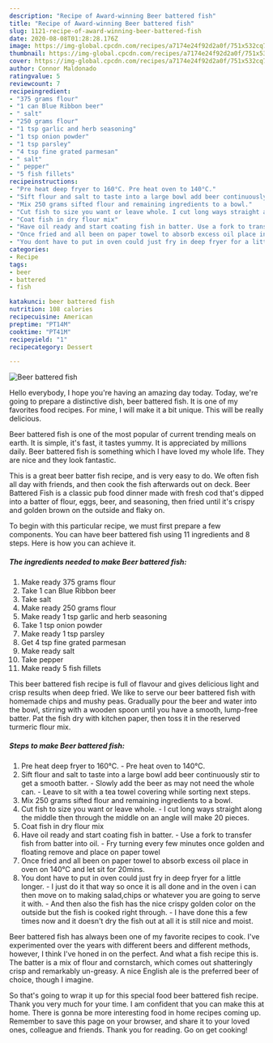 ```yaml
---
description: "Recipe of Award-winning Beer battered fish"
title: "Recipe of Award-winning Beer battered fish"
slug: 1121-recipe-of-award-winning-beer-battered-fish
date: 2020-08-08T01:28:28.176Z
image: https://img-global.cpcdn.com/recipes/a7174e24f92d2a0f/751x532cq70/beer-battered-fish-recipe-main-photo.jpg
thumbnail: https://img-global.cpcdn.com/recipes/a7174e24f92d2a0f/751x532cq70/beer-battered-fish-recipe-main-photo.jpg
cover: https://img-global.cpcdn.com/recipes/a7174e24f92d2a0f/751x532cq70/beer-battered-fish-recipe-main-photo.jpg
author: Connor Maldonado
ratingvalue: 5
reviewcount: 7
recipeingredient:
- "375 grams flour"
- "1 can Blue Ribbon beer"
- " salt"
- "250 grams flour"
- "1 tsp garlic and herb seasoning"
- "1 tsp onion powder"
- "1 tsp parsley"
- "4 tsp fine grated parmesan"
- " salt"
- " pepper"
- "5 fish fillets"
recipeinstructions:
- "Pre heat deep fryer to 160°C. Pre heat oven to 140°C."
- "Sift flour and salt to taste into a large bowl add beer continuously stir to get a smooth batter. Slowly add the beer as may not need the whole can. Leave to sit with a tea towel covering while sorting next steps."
- "Mix 250 grams sifted flour and remaining ingredients to a bowl."
- "Cut fish to size you want or leave whole. I cut long ways straight along the middle then through the middle on an angle will make 20 pieces."
- "Coat fish in dry flour mix"
- "Have oil ready and start coating fish in batter. Use a fork to transfer fish from batter into oil. Fry turning every few minutes once golden and floating remove and place on paper towel"
- "Once fried and all been on paper towel to absorb excess oil place in oven on 140°C and let sit for 20mins."
- "You dont have to put in oven could just fry in deep fryer for a little longer. I just do it that way so once it is all done and in the oven i can then move on to making salad,chips or whatever you are going to serve it with. And then also the fish has the nice crispy  golden color on the outside but the fish is cooked right through. I have done this a few times now and it doesn&#39;t dry the fish out at all it is still nice and moist."
categories:
- Recipe
tags:
- beer
- battered
- fish

katakunci: beer battered fish 
nutrition: 108 calories
recipecuisine: American
preptime: "PT14M"
cooktime: "PT41M"
recipeyield: "1"
recipecategory: Dessert

---
```



![Beer battered fish](https://img-global.cpcdn.com/recipes/a7174e24f92d2a0f/751x532cq70/beer-battered-fish-recipe-main-photo.jpg)

Hello everybody, I hope you're having an amazing day today. Today, we're going to prepare a distinctive dish, beer battered fish. It is one of my favorites food recipes. For mine, I will make it a bit unique. This will be really delicious.

Beer battered fish is one of the most popular of current trending meals on earth. It is simple, it's fast, it tastes yummy. It is appreciated by millions daily. Beer battered fish is something which I have loved my whole life. They are nice and they look fantastic.

This is a great beer batter fish recipe, and is very easy to do. We often fish all day with friends, and then cook the fish afterwards out on deck. Beer Battered Fish is a classic pub food dinner made with fresh cod that&#39;s dipped into a batter of flour, eggs, beer, and seasoning, then fried until it&#39;s crispy and golden brown on the outside and flaky on.


To begin with this particular recipe, we must first prepare a few components. You can have beer battered fish using 11 ingredients and 8 steps. Here is how you can achieve it.

<!--inarticleads1-->

##### The ingredients needed to make Beer battered fish:

1. Make ready 375 grams flour
1. Take 1 can Blue Ribbon beer
1. Take  salt
1. Make ready 250 grams flour
1. Make ready 1 tsp garlic and herb seasoning
1. Take 1 tsp onion powder
1. Make ready 1 tsp parsley
1. Get 4 tsp fine grated parmesan
1. Make ready  salt
1. Take  pepper
1. Make ready 5 fish fillets


This beer battered fish recipe is full of flavour and gives delicious light and crisp results when deep fried. We like to serve our beer battered fish with homemade chips and mushy peas. Gradually pour the beer and water into the bowl, stirring with a wooden spoon until you have a smooth, lump-free batter. Pat the fish dry with kitchen paper, then toss it in the reserved turmeric flour mix. 

<!--inarticleads2-->

##### Steps to make Beer battered fish:

1. Pre heat deep fryer to 160°C. - Pre heat oven to 140°C.
1. Sift flour and salt to taste into a large bowl add beer continuously stir to get a smooth batter. - Slowly add the beer as may not need the whole can. - Leave to sit with a tea towel covering while sorting next steps.
1. Mix 250 grams sifted flour and remaining ingredients to a bowl.
1. Cut fish to size you want or leave whole. - I cut long ways straight along the middle then through the middle on an angle will make 20 pieces.
1. Coat fish in dry flour mix
1. Have oil ready and start coating fish in batter. - Use a fork to transfer fish from batter into oil. - Fry turning every few minutes once golden and floating remove and place on paper towel
1. Once fried and all been on paper towel to absorb excess oil place in oven on 140°C and let sit for 20mins.
1. You dont have to put in oven could just fry in deep fryer for a little longer. - I just do it that way so once it is all done and in the oven i can then move on to making salad,chips or whatever you are going to serve it with. - And then also the fish has the nice crispy  golden color on the outside but the fish is cooked right through. - I have done this a few times now and it doesn&#39;t dry the fish out at all it is still nice and moist.


Beer battered fish has always been one of my favorite recipes to cook. I&#39;ve experimented over the years with different beers and different methods, however, I think I&#39;ve honed in on the perfect. And what a fish recipe this is. The batter is a mix of flour and cornstarch, which comes out shatteringly crisp and remarkably un-greasy. A nice English ale is the preferred beer of choice, though I imagine. 

So that's going to wrap it up for this special food beer battered fish recipe. Thank you very much for your time. I am confident that you can make this at home. There is gonna be more interesting food in home recipes coming up. Remember to save this page on your browser, and share it to your loved ones, colleague and friends. Thank you for reading. Go on get cooking!
